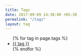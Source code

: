 ```yaml
---
title: Tags
date: 2017-09-09 14:38:00 +05:30
permalink: "/tags"
layout: tag
---
```


<ul>
  {% for tag in page.tags %}
    <li>
      <a href="/{{ site.tag_page_dir }}/{{ tag | slugify: 'pretty' }}/">{{ tag }}</a>
    </li>
  {% endfor %}
</ul>